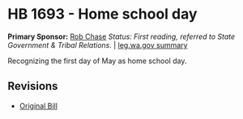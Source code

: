 # HB 1693 - Home school day
**Primary Sponsor:** [Rob Chase](/person/leg/rob.chase.md)
*Status: First reading, referred to State Government & Tribal Relations.* | [leg.wa.gov summary](https://app.leg.wa.gov/billsummary?BillNumber=1693&Year=2021)

Recognizing the first day of May as home school day.

## Revisions
* [Original Bill](1/)